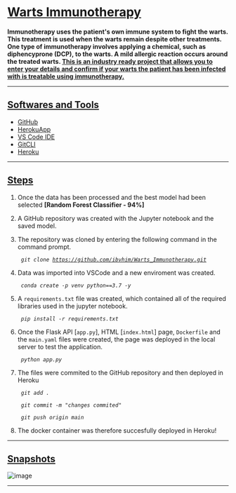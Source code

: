 # <u><b>Warts Immunotherapy</u></b>
<b> Immunotherapy uses the patient's own immune system to fight the warts. This treatment is used when the warts remain despite other treatments. One type of immunotherapy involves applying a chemical, such as diphencyprone (DCP), to the warts. A mild allergic reaction occurs around the treated warts. <u>This is an industry ready project that allows you to enter your details and confirm if your warts the patient has been infected with is treatable using immunotherapy. </b></u>

***
## <u><b>Softwares and Tools</u></b>

- [GitHub](https://www.github.com/ibvhim)
- [HerokuApp](https://www.heroku.com)
- [VS Code IDE](https://code.visualstudio.com/)
- [GitCLI](https://git-scm.com/docs/gitcli)
- [Heroku](https://heroku.com)

***
## <u><b>Steps</u></b>

1. Once the data has been processed and the best model had been selected <b>[Random Forest Classifier - 94%]</b>

2. A GitHub repository was created with the Jupyter notebook and the saved model.

3. The repository was cloned by entering the following command in the command prompt.
    <i><pre><code> git clone https://github.com/ibvhim/Warts_Immunotherapy.git </pre></code></i>

4. Data was imported into VSCode and a new enviroment was created.
    <i><pre><code> conda create -p venv python==3.7 -y </pre></code></i>

5. A `requirements.txt` file was created, which contained all of the required libraries used in the jupyter notebook.
    <i><pre><code> pip install -r requirements.txt </pre></code></i>
    
6. Once the Flask API [`app.py`], HTML [`index.html`] page, `Dockerfile` and the `main.yaml` files were created, the page was deployed in the local server to test the application.
    <i><pre><code> python app.py </pre></code></i>
   
7.  The files were commited to the GitHub repository and then deployed in Heroku
    <i><pre><code> git add . </pre></code></i>
    <i><pre><code> git commit -m "changes commited" </pre></code></i>
    <i><pre><code> git push origin main </pre></code></i>
    
8. The docker container was therefore succesfully deployed in Heroku!

***
## <u><b>Snapshots</u></b>
![image](https://user-images.githubusercontent.com/109512718/199005674-f6194ecc-be52-4e13-8299-f770e15393c9.png)

***


    


